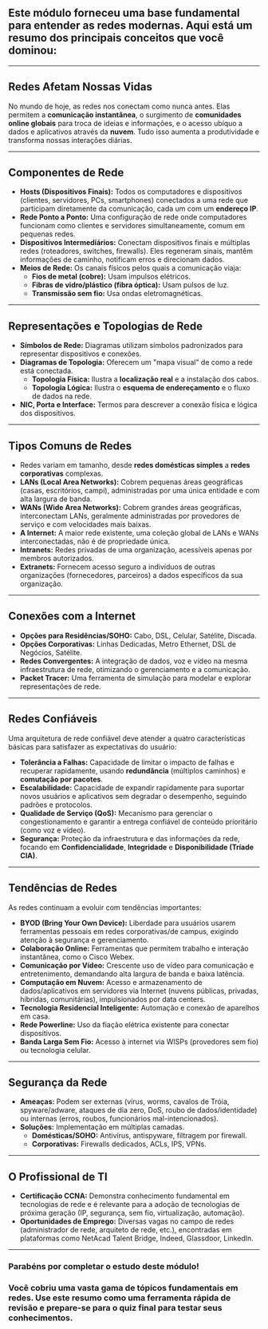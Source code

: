 ## Este módulo forneceu uma base fundamental para entender as redes modernas. Aqui está um resumo dos principais conceitos que você dominou:

---
## Redes Afetam Nossas Vidas

No mundo de hoje, as redes nos conectam como nunca antes. Elas permitem a **comunicação instantânea**, o surgimento de **comunidades online globais** para troca de ideias e informações, e o acesso ubíquo a dados e aplicativos através da **nuvem**. Tudo isso aumenta a produtividade e transforma nossas interações diárias.

---
## Componentes de Rede

* **Hosts (Dispositivos Finais):** Todos os computadores e dispositivos (clientes, servidores, PCs, smartphones) conectados a uma rede que participam diretamente da comunicação, cada um com um **endereço IP**.
* **Rede Ponto a Ponto:** Uma configuração de rede onde computadores funcionam como clientes e servidores simultaneamente, comum em pequenas redes.
* **Dispositivos Intermediários:** Conectam dispositivos finais e múltiplas redes (roteadores, switches, firewalls). Eles regeneram sinais, mantêm informações de caminho, notificam erros e direcionam dados.
* **Meios de Rede:** Os canais físicos pelos quais a comunicação viaja:
    * **Fios de metal (cobre):** Usam impulsos elétricos.
    * **Fibras de vidro/plástico (fibra óptica):** Usam pulsos de luz.
    * **Transmissão sem fio:** Usa ondas eletromagnéticas.

---
## Representações e Topologias de Rede

* **Símbolos de Rede:** Diagramas utilizam símbolos padronizados para representar dispositivos e conexões.
* **Diagramas de Topologia:** Oferecem um "mapa visual" de como a rede está conectada.
    * **Topologia Física:** Ilustra a **localização real** e a instalação dos cabos.
    * **Topologia Lógica:** Ilustra o **esquema de endereçamento** e o fluxo de dados na rede.
* **NIC, Porta e Interface:** Termos para descrever a conexão física e lógica dos dispositivos.

---
## Tipos Comuns de Redes

* Redes variam em tamanho, desde **redes domésticas simples** a **redes corporativas** complexas.
* **LANs (Local Area Networks):** Cobrem pequenas áreas geográficas (casas, escritórios, campi), administradas por uma única entidade e com alta largura de banda.
* **WANs (Wide Area Networks):** Cobrem grandes áreas geográficas, interconectam LANs, geralmente administradas por provedores de serviço e com velocidades mais baixas.
* **A Internet:** A maior rede existente, uma coleção global de LANs e WANs interconectadas, não é de propriedade única.
* **Intranets:** Redes privadas de uma organização, acessíveis apenas por membros autorizados.
* **Extranets:** Fornecem acesso seguro a indivíduos de outras organizações (fornecedores, parceiros) a dados específicos da sua organização.

---
## Conexões com a Internet

* **Opções para Residências/SOHO:** Cabo, DSL, Celular, Satélite, Discada.
* **Opções Corporativas:** Linhas Dedicadas, Metro Ethernet, DSL de Negócios, Satélite.
* **Redes Convergentes:** A integração de dados, voz e vídeo na mesma infraestrutura de rede, otimizando o gerenciamento e a comunicação.
* **Packet Tracer:** Uma ferramenta de simulação para modelar e explorar representações de rede.

---
## Redes Confiáveis

Uma arquitetura de rede confiável deve atender a quatro características básicas para satisfazer as expectativas do usuário:
* **Tolerância a Falhas:** Capacidade de limitar o impacto de falhas e recuperar rapidamente, usando **redundância** (múltiplos caminhos) e **comutação por pacotes**.
* **Escalabilidade:** Capacidade de expandir rapidamente para suportar novos usuários e aplicativos sem degradar o desempenho, seguindo padrões e protocolos.
* **Qualidade de Serviço (QoS):** Mecanismo para gerenciar o congestionamento e garantir a entrega confiável de conteúdo prioritário (como voz e vídeo).
* **Segurança:** Proteção da infraestrutura e das informações da rede, focando em **Confidencialidade**, **Integridade** e **Disponibilidade (Tríade CIA)**.

---
## Tendências de Redes

As redes continuam a evoluir com tendências importantes:
* **BYOD (Bring Your Own Device):** Liberdade para usuários usarem ferramentas pessoais em redes corporativas/de campus, exigindo atenção à segurança e gerenciamento.
* **Colaboração Online:** Ferramentas que permitem trabalho e interação instantânea, como o Cisco Webex.
* **Comunicação por Vídeo:** Crescente uso de vídeo para comunicação e entretenimento, demandando alta largura de banda e baixa latência.
* **Computação em Nuvem:** Acesso e armazenamento de dados/aplicativos em servidores via Internet (nuvens públicas, privadas, híbridas, comunitárias), impulsionados por data centers.
* **Tecnologia Residencial Inteligente:** Automação e conexão de aparelhos em casa.
* **Rede Powerline:** Uso da fiação elétrica existente para conectar dispositivos.
* **Banda Larga Sem Fio:** Acesso à internet via WISPs (provedores sem fio) ou tecnologia celular.

---
## Segurança da Rede

* **Ameaças:** Podem ser externas (vírus, worms, cavalos de Tróia, spyware/adware, ataques de dia zero, DoS, roubo de dados/identidade) ou internas (erros, roubos, funcionários mal-intencionados).
* **Soluções:** Implementação em múltiplas camadas.
    * **Domésticas/SOHO:** Antivírus, antispyware, filtragem por firewall.
    * **Corporativas:** Firewalls dedicados, ACLs, IPS, VPNs.

---
## O Profissional de TI

* **Certificação CCNA:** Demonstra conhecimento fundamental em tecnologias de rede e é relevante para a adoção de tecnologias de próxima geração (IP, segurança, sem fio, virtualização, automação).
* **Oportunidades de Emprego:** Diversas vagas no campo de redes (administrador de rede, arquiteto de rede, etc.), encontradas em plataformas como NetAcad Talent Bridge, Indeed, Glassdoor, LinkedIn.

---
### Parabéns por completar o estudo deste módulo!

### Você cobriu uma vasta gama de tópicos fundamentais em redes. Use este resumo como uma ferramenta rápida de revisão e prepare-se para o quiz final para testar seus conhecimentos.